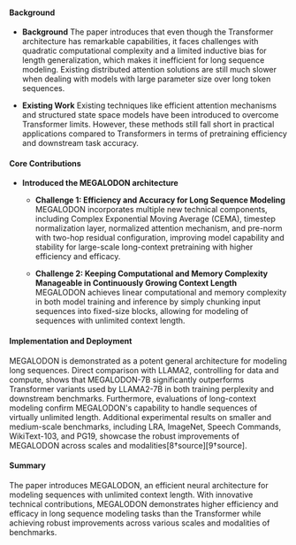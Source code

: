 #### Background
- **Background**
The paper introduces that even though the Transformer architecture has remarkable capabilities, it faces challenges with quadratic computational complexity and a limited inductive bias for length generalization, which makes it inefficient for long sequence modeling. Existing distributed attention solutions are still much slower when dealing with models with large parameter size over long token sequences.

- **Existing Work**
Existing techniques like efficient attention mechanisms and structured state space models have been introduced to overcome Transformer limits. However, these methods still fall short in practical applications compared to Transformers in terms of pretraining efficiency and downstream task accuracy.

#### Core Contributions
  - **Introduced the MEGALODON architecture**
    - **Challenge 1: Efficiency and Accuracy for Long Sequence Modeling**
      MEGALODON incorporates multiple new technical components, including Complex Exponential Moving Average (CEMA), timestep normalization layer, normalized attention mechanism, and pre-norm with two-hop residual configuration, improving model capability and stability for large-scale long-context pretraining with higher efficiency and efficacy.

    - **Challenge 2: Keeping Computational and Memory Complexity Manageable in Continuously Growing Context Length**
      MEGALODON achieves linear computational and memory complexity in both model training and inference by simply chunking input sequences into fixed-size blocks, allowing for modeling of sequences with unlimited context length.

#### Implementation and Deployment
MEGALODON is demonstrated as a potent general architecture for modeling long sequences. Direct comparison with LLAMA2, controlling for data and compute, shows that MEGALODON-7B significantly outperforms Transformer variants used by LLAMA2-7B in both training perplexity and downstream benchmarks. Furthermore, evaluations of long-context modeling confirm MEGALODON's capability to handle sequences of virtually unlimited length. Additional experimental results on smaller and medium-scale benchmarks, including LRA, ImageNet, Speech Commands, WikiText-103, and PG19, showcase the robust improvements of MEGALODON across scales and modalities[8†source][9†source].

#### Summary
The paper introduces MEGALODON, an efficient neural architecture for modeling sequences with unlimited context length. With innovative technical contributions, MEGALODON demonstrates higher efficiency and efficacy in long sequence modeling tasks than the Transformer while achieving robust improvements across various scales and modalities of benchmarks.
